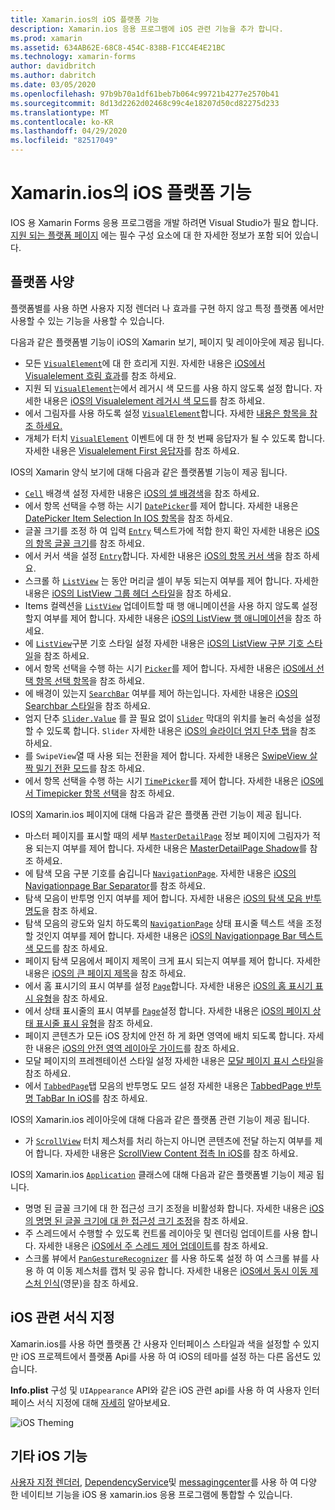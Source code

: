 ```yaml
---
title: Xamarin.ios의 iOS 플랫폼 기능
description: Xamarin.ios 응용 프로그램에 iOS 관련 기능을 추가 합니다.
ms.prod: xamarin
ms.assetid: 634AB62E-68C8-454C-838B-F1CC4E4E21BC
ms.technology: xamarin-forms
author: davidbritch
ms.author: dabritch
ms.date: 03/05/2020
ms.openlocfilehash: 97b9b70a1df61beb7b064c99721b4277e2570b41
ms.sourcegitcommit: 8d13d2262d02468c99c4e18207d50cd82275d233
ms.translationtype: MT
ms.contentlocale: ko-KR
ms.lasthandoff: 04/29/2020
ms.locfileid: "82517049"
---
```

# <a name="ios-platform-features-in-xamarinforms"></a>Xamarin.ios의 iOS 플랫폼 기능

IOS 용 Xamarin Forms 응용 프로그램을 개발 하려면 Visual Studio가 필요 합니다. [지원 되는 플랫폼 페이지](~/get-started/supported-platforms.md) 에는 필수 구성 요소에 대 한 자세한 정보가 포함 되어 있습니다.

## <a name="platform-specifics"></a>플랫폼 사양

플랫폼별를 사용 하면 사용자 지정 렌더러 나 효과를 구현 하지 않고 특정 플랫폼 에서만 사용할 수 있는 기능을 사용할 수 있습니다.

다음과 같은 플랫폼별 기능이 iOS의 Xamarin 보기, 페이지 및 레이아웃에 제공 됩니다.

- 모든 [`VisualElement`](xref:Xamarin.Forms.VisualElement)에 대 한 흐리게 지원. 자세한 내용은 [iOS에서 Visualelement 흐림 효과](visualelement-blur.md)를 참조 하세요.
- 지원 되 [`VisualElement`](xref:Xamarin.Forms.VisualElement)는에서 레거시 색 모드를 사용 하지 않도록 설정 합니다. 자세한 내용은 [iOS의 Visualelement 레거시 색 모드](legacy-color-mode.md)를 참조 하세요.
- 에서 그림자를 사용 하도록 설정 [`VisualElement`](xref:Xamarin.Forms.VisualElement)합니다. 자세한 [내용은 항목을 참조 하세요.](visualelement-drop-shadow.md)
- 개체가 터치 [`VisualElement`](xref:Xamarin.Forms.VisualElement) 이벤트에 대 한 첫 번째 응답자가 될 수 있도록 합니다. 자세한 내용은 [Visualelement First 응답자](visualelement-first-responder.md)를 참조 하세요.

IOS의 Xamarin 양식 보기에 대해 다음과 같은 플랫폼별 기능이 제공 됩니다.

- [`Cell`](xref:Xamarin.Forms.Cell) 배경색 설정 자세한 내용은 [iOS의 셀 배경색](cell-background-color.md)을 참조 하세요.
- 에서 항목 선택을 수행 하는 시기 [`DatePicker`](xref:Xamarin.Forms.DatePicker)를 제어 합니다. 자세한 내용은 [DatePicker Item Selection In IOS 항목](datepicker-selection.md)을 참조 하세요.
- 글꼴 크기를 조정 하 여 입력 [`Entry`](xref:Xamarin.Forms.Entry) 텍스트가에 적합 한지 확인 자세한 내용은 [iOS의 항목 글꼴 크기](entry-font-size.md)를 참조 하세요.
- 에서 커서 색을 설정 [`Entry`](xref:Xamarin.Forms.Entry)합니다. 자세한 내용은 [iOS의 항목 커서 색](entry-cursor-color.md)을 참조 하세요.
- 스크롤 하 [`ListView`](xref:Xamarin.Forms.ListView) 는 동안 머리글 셀이 부동 되는지 여부를 제어 합니다. 자세한 내용은 [iOS의 ListView 그룹 헤더 스타일](listview-group-header-style.md)을 참조 하세요.
- Items 컬렉션을 [`ListView`](xref:Xamarin.Forms.ListView) 업데이트할 때 행 애니메이션을 사용 하지 않도록 설정할지 여부를 제어 합니다. 자세한 내용은 [iOS의 ListView 행 애니메이션](listview-row-animations.md)을 참조 하세요.
- 에 [`ListView`](xref:Xamarin.Forms.ListView)구분 기호 스타일 설정 자세한 내용은 [iOS의 ListView 구분 기호 스타일](listview-separator-style.md)을 참조 하세요.
- 에서 항목 선택을 수행 하는 시기 [`Picker`](xref:Xamarin.Forms.Picker)를 제어 합니다. 자세한 내용은 [iOS에서 선택 항목 선택 항목](picker-selection.md)을 참조 하세요.
- 에 배경이 있는지 [`SearchBar`](xref:Xamarin.Forms.SearchBar) 여부를 제어 하는입니다. 자세한 내용은 [iOS의 Searchbar 스타일](searchbar-style.md)을 참조 하세요.
- 엄지 단추 [`Slider.Value`](xref:Xamarin.Forms.Slider.Value) 를 끌 필요 없이 [`Slider`](xref:Xamarin.Forms.Slider) 막대의 위치를 눌러 속성을 설정할 수 있도록 합니다. `Slider` 자세한 내용은 [iOS의 슬라이더 엄지 단추 탭](slider-thumb.md)을 참조 하세요.
- 를 `SwipeView`열 때 사용 되는 전환을 제어 합니다. 자세한 내용은 [SwipeView 살짝 밀기 전환 모드](swipeview-swipetransitionmode.md)를 참조 하세요.
- 에서 항목 선택을 수행 하는 시기 [`TimePicker`](xref:Xamarin.Forms.TimePicker)를 제어 합니다. 자세한 내용은 [iOS에서 Timepicker 항목 선택](timepicker-selection.md)을 참조 하세요.

IOS의 Xamarin.ios 페이지에 대해 다음과 같은 플랫폼 관련 기능이 제공 됩니다.

- 마스터 페이지를 표시할 때의 세부 [`MasterDetailPage`](xref:Xamarin.Forms.MasterDetailPage) 정보 페이지에 그림자가 적용 되는지 여부를 제어 합니다. 자세한 내용은 [MasterDetailPage Shadow](masterdetailpage-shadow.md)를 참조 하세요.
- 에 탐색 모음 구분 기호를 숨깁니다 [`NavigationPage`](xref:Xamarin.Forms.NavigationPage). 자세한 내용은 [iOS의 Navigationpage Bar Separator](navigation-bar-separator.md)를 참조 하세요.
- 탐색 모음이 반투명 인지 여부를 제어 합니다. 자세한 내용은 [iOS의 탐색 모음 반투명도](navigation-bar-translucent.md)을 참조 하세요.
- 탐색 모음의 광도와 일치 하도록의 [`NavigationPage`](xref:Xamarin.Forms.NavigationPage) 상태 표시줄 텍스트 색을 조정할 것인지 여부를 제어 합니다. 자세한 내용은 [iOS의 Navigationpage Bar 텍스트 색 모드](status-bar-text-color.md)를 참조 하세요.
- 페이지 탐색 모음에서 페이지 제목이 크게 표시 되는지 여부를 제어 합니다. 자세한 내용은 [iOS의 큰 페이지 제목](page-large-title.md)을 참조 하세요.
- 에서 홈 표시기의 표시 여부를 설정 [`Page`](xref:Xamarin.Forms.Page)합니다. 자세한 내용은 [iOS의 홈 표시기 표시 유형](page-home-indicator.md)을 참조 하세요.
- 에서 상태 표시줄의 표시 여부를 [`Page`](xref:Xamarin.Forms.Page)설정 합니다. 자세한 내용은 [iOS의 페이지 상태 표시줄 표시 유형](page-status-bar-visibility.md)을 참조 하세요.
- 페이지 콘텐츠가 모든 iOS 장치에 안전 하 게 화면 영역에 배치 되도록 합니다. 자세한 내용은 [iOS의 안전 영역 레이아웃 가이드](page-safe-area-layout.md)를 참조 하세요.
- 모달 페이지의 프레젠테이션 스타일 설정 자세한 내용은 [모달 페이지 표시 스타일](page-presentation-style.md)을 참조 하세요.
- 에서 [`TabbedPage`](xref:Xamarin.Forms.TabbedPage)탭 모음의 반투명도 모드 설정 자세한 내용은 [TabbedPage 반투명 TabBar In iOS](tabbedpage-translucent-tabbar.md)를 참조 하세요.

IOS의 Xamarin.ios 레이아웃에 대해 다음과 같은 플랫폼 관련 기능이 제공 됩니다.

- 가 [`ScrollView`](xref:Xamarin.Forms.ScrollView) 터치 제스처를 처리 하는지 아니면 콘텐츠에 전달 하는지 여부를 제어 합니다. 자세한 내용은 [ScrollView Content 접촉 In iOS](scrollview-content-touches.md)를 참조 하세요.

IOS의 Xamarin.ios [`Application`](xref:Xamarin.Forms.Application) 클래스에 대해 다음과 같은 플랫폼별 기능이 제공 됩니다.

- 명명 된 글꼴 크기에 대 한 접근성 크기 조정을 비활성화 합니다. 자세한 내용은 [iOS의 명명 된 글꼴 크기에 대 한 접근성 크기 조정](named-font-size-scaling.md)을 참조 하세요.
- 주 스레드에서 수행할 수 있도록 컨트롤 레이아웃 및 렌더링 업데이트를 사용 합니다. 자세한 내용은 [iOS에서 주 스레드 제어 업데이트](main-thread-updates-ui.md)를 참조 하세요.
- 스크롤 뷰에서 [`PanGestureRecognizer`](xref:Xamarin.Forms.PanGestureRecognizer) 를 사용 하도록 설정 하 여 스크롤 뷰를 사용 하 여 이동 제스처를 캡처 및 공유 합니다. 자세한 내용은 [iOS에서 동시 이동 제스처 인식](application-pan-gesture.md)(영문)을 참조 하세요.

## <a name="ios-specific-formatting"></a>iOS 관련 서식 지정

Xamarin.ios를 사용 하면 플랫폼 간 사용자 인터페이스 스타일과 색을 설정할 수 있지만 iOS 프로젝트에서 플랫폼 Api를 사용 하 여 iOS의 테마를 설정 하는 다른 옵션도 있습니다.

**Info.plist** 구성 및 `UIAppearance` API와 같은 iOS 관련 api를 사용 하 여 사용자 인터페이스 서식 지정에 대해 [자세히](formatting.md) 알아보세요.

![](images/status-white-sml.png "iOS Theming")

## <a name="other-ios-features"></a>기타 iOS 기능

[사용자 지정 렌더러](~/xamarin-forms/app-fundamentals/custom-renderer/index.md), [DependencyService](~/xamarin-forms/app-fundamentals/dependency-service/index.md)및 [messagingcenter](~/xamarin-forms/app-fundamentals/messaging-center.md)를 사용 하 여 다양 한 네이티브 기능을 iOS 용 xamarin.ios 응용 프로그램에 통합할 수 있습니다.
